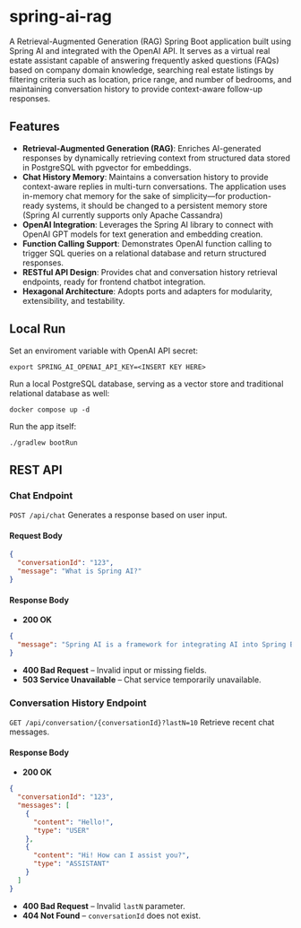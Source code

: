 # spring-ai-rag

A Retrieval-Augmented Generation (RAG) Spring Boot application built using Spring AI and integrated with the OpenAI API. It serves as a virtual real estate assistant capable of answering frequently asked questions (FAQs) based on company domain knowledge, searching real estate listings by filtering criteria such as location, price range, and number of bedrooms, and maintaining conversation history to provide context-aware follow-up responses.

## Features

- **Retrieval-Augmented Generation (RAG)**: Enriches AI-generated responses by dynamically retrieving context from structured data stored in PostgreSQL with pgvector for embeddings.
- **Chat History Memory**: Maintains a conversation history to provide context-aware replies in multi-turn conversations. The application uses in-memory chat memory for the sake of simplicity—for production-ready systems, it should be changed to a persistent memory store (Spring AI currently supports only Apache Cassandra)
- **OpenAI Integration**: Leverages the Spring AI library to connect with OpenAI GPT models for text generation and embedding creation.
- **Function Calling Support**: Demonstrates OpenAI function calling to trigger SQL queries on a relational database and return structured responses.
- **RESTful API Design**: Provides chat and conversation history retrieval endpoints, ready for frontend chatbot integration.
- **Hexagonal Architecture**: Adopts ports and adapters for modularity, extensibility, and testability.

## Local Run

Set an enviroment variable with OpenAI API secret:

```shell
export SPRING_AI_OPENAI_API_KEY=<INSERT KEY HERE>
```

Run a local PostgreSQL database, serving as a vector store and traditional relational database as well:

```shell
docker compose up -d
```

Run the app itself:

```shell
./gradlew bootRun
```

## REST API

### Chat Endpoint

`POST /api/chat`
Generates a response based on user input.  

#### Request Body
```json
{
  "conversationId": "123",
  "message": "What is Spring AI?"
}
```

#### Response Body
- **200 OK**

```json
{
  "message": "Spring AI is a framework for integrating AI into Spring Boot applications."
}
```

- **400 Bad Request** – Invalid input or missing fields.
- **503 Service Unavailable** – Chat service temporarily unavailable.

### Conversation History Endpoint

`GET /api/conversation/{conversationId}?lastN=10`
Retrieve recent chat messages.

#### Response Body
- **200 OK**

```json
{
  "conversationId": "123",
  "messages": [
    {
      "content": "Hello!",
      "type": "USER"
    },
    {
      "content": "Hi! How can I assist you?", 
      "type": "ASSISTANT"
    }
  ]
}
```

- **400 Bad Request** – Invalid `lastN` parameter.
- **404 Not Found** – `conversationId` does not exist.
